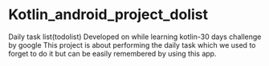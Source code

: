 # Kotlin_android_project_dolist
Daily task list(todolist)
Developed on while learning kotlin-30 days challenge by google
This project is about performing the daily task which we used to forget to do it but can be easily remembered by using this app.
